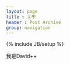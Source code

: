 ```yaml
---
layout: page
title : 关于
header : Post Archive
group: navigation
---
```

{% include JB/setup %}

我是David++